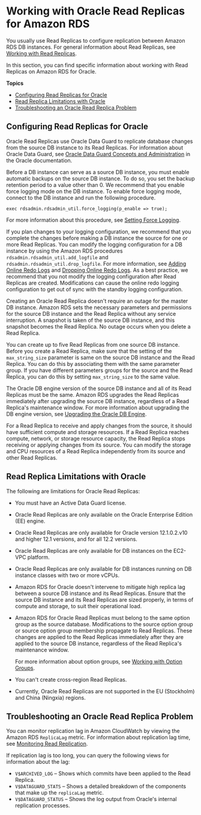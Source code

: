 # Working with Oracle Read Replicas for Amazon RDS<a name="oracle-read-replicas"></a>

You usually use Read Replicas to configure replication between Amazon RDS DB instances\. For general information about Read Replicas, see [Working with Read Replicas](USER_ReadRepl.md)\. 

In this section, you can find specific information about working with Read Replicas on Amazon RDS for Oracle\.

**Topics**
+ [Configuring Read Replicas for Oracle](#oracle-read-replicas.Configuration)
+ [Read Replica Limitations with Oracle](#oracle-read-replicas.limitations)
+ [Troubleshooting an Oracle Read Replica Problem](#oracle-read-replicas.troubleshooting)

## Configuring Read Replicas for Oracle<a name="oracle-read-replicas.Configuration"></a>

Oracle Read Replicas use Oracle Data Guard to replicate database changes from the source DB instance to its Read Replicas\. For information about Oracle Data Guard, see [Oracle Data Guard Concepts and Administration](https://docs.oracle.com/database/121/SBYDB/toc.htm) in the Oracle documentation\.

Before a DB instance can serve as a source DB instance, you must enable automatic backups on the source DB instance\. To do so, you set the backup retention period to a value other than 0\. We recommend that you enable force logging mode on the DB instance\. To enable force logging mode, connect to the DB instance and run the following procedure\. 

```
exec rdsadmin.rdsadmin_util.force_logging(p_enable => true);            
```

For more information about this procedure, see [Setting Force Logging](Appendix.Oracle.CommonDBATasks.Log.md#Appendix.Oracle.CommonDBATasks.SettingForceLogging)\.

If you plan changes to your logging configuration, we recommend that you complete the changes before making a DB instance the source for one or more Read Replicas\. You can modify the logging configuration for a DB instance by using the Amazon RDS procedures `rdsadmin.rdsadmin_util.add_logfile` and `rdsadmin.rdsadmin_util.drop_logfile`\. For more information, see [Adding Online Redo Logs](Appendix.Oracle.CommonDBATasks.Log.md#Appendix.Oracle.CommonDBATasks.RedoLogs) and [Dropping Online Redo Logs](Appendix.Oracle.CommonDBATasks.Log.md#Appendix.Oracle.CommonDBATasks.DroppingRedoLogs)\. As a best practice, we recommend that you not modify the logging configuration after Read Replicas are created\. Modifications can cause the online redo logging configuration to get out of sync with the standby logging configuration\. 

Creating an Oracle Read Replica doesn't require an outage for the master DB instance\. Amazon RDS sets the necessary parameters and permissions for the source DB instance and the Read Replica without any service interruption\. A snapshot is taken of the source DB instance, and this snapshot becomes the Read Replica\. No outage occurs when you delete a Read Replica\. 

You can create up to five Read Replicas from one source DB instance\. Before you create a Read Replica, make sure that the setting of the `max_string_size` parameter is same on the source DB instance and the Read Replica\. You can do this by associating them with the same parameter group\. If you have different parameters groups for the source and the Read Replica, you can do this by setting `max_string_size` to the same value\.

The Oracle DB engine version of the source DB instance and all of its Read Replicas must be the same\. Amazon RDS upgrades the Read Replicas immediately after upgrading the source DB instance, regardless of a Read Replica's maintenance window\. For more information about upgrading the DB engine version, see [Upgrading the Oracle DB Engine](USER_UpgradeDBInstance.Oracle.md)\.

For a Read Replica to receive and apply changes from the source, it should have sufficient compute and storage resources\. If a Read Replica reaches compute, network, or storage resource capacity, the Read Replica stops receiving or applying changes from its source\. You can modify the storage and CPU resources of a Read Replica independently from its source and other Read Replicas\. 

## Read Replica Limitations with Oracle<a name="oracle-read-replicas.limitations"></a>

The following are limitations for Oracle Read Replicas: 
+ You must have an Active Data Guard license\.
+ Oracle Read Replicas are only available on the Oracle Enterprise Edition \(EE\) engine\.
+ Oracle Read Replicas are only available for Oracle version 12\.1\.0\.2\.v10 and higher 12\.1 versions, and for all 12\.2 versions\.
+ Oracle Read Replicas are only available for DB instances on the EC2\-VPC platform\.
+ Oracle Read Replicas are only available for DB instances running on DB instance classes with two or more vCPUs\.
+ Amazon RDS for Oracle doesn't intervene to mitigate high replica lag between a source DB instance and its Read Replicas\. Ensure that the source DB instance and its Read Replicas are sized properly, in terms of compute and storage, to suit their operational load\.
+ Amazon RDS for Oracle Read Replicas must belong to the same option group as the source database\. Modifications to the source option group or source option group membership propagate to Read Replicas\. These changes are applied to the Read Replicas immediately after they are applied to the source DB instance, regardless of the Read Replica's maintenance window\.

  For more information about option groups, see [Working with Option Groups](USER_WorkingWithOptionGroups.md)\.
+ You can't create cross\-region Read Replicas\.
+ Currently, Oracle Read Replicas are not supported in the EU \(Stockholm\) and China \(Ningxia\) regions\.

## Troubleshooting an Oracle Read Replica Problem<a name="oracle-read-replicas.troubleshooting"></a>

You can monitor replication lag in Amazon CloudWatch by viewing the Amazon RDS `ReplicaLag` metric\. For information about replication lag time, see [Monitoring Read Replication](USER_ReadRepl.md#USER_ReadRepl.Monitoring)\.

If replication lag is too long, you can query the following views for information about the lag:
+ `V$ARCHIVED_LOG` – Shows which commits have been applied to the Read Replica\.
+ `V$DATAGUARD_STATS` – Shows a detailed breakdown of the components that make up the `replicaLag` metric\.
+ `V$DATAGUARD_STATUS` – Shows the log output from Oracle's internal replication processes\.